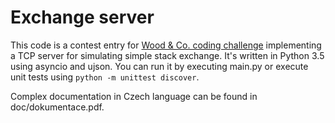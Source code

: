 # Exchange server

This code is a contest entry for [Wood & Co. coding challenge](http://codingchallenge.wood.cz/) implementing
a TCP server for simulating simple stack exchange. It's written in Python 3.5 using asyncio and ujson. You can run it
by executing main.py or execute unit tests using `python -m unittest discover`.

Complex documentation in Czech language can be found in doc/dokumentace.pdf.